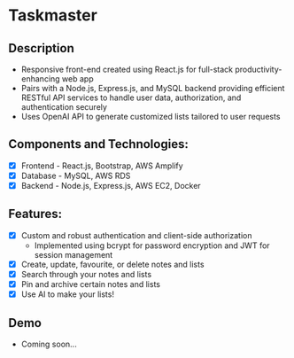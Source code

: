 # Taskmaster

## Description
- Responsive front-end created using React.js for full-stack productivity-enhancing web app
- Pairs with a Node.js, Express.js, and MySQL backend providing efficient RESTful API services to handle user data, authorization, and authentication securely
- Uses OpenAI API to generate customized lists tailored to user requests

## Components and Technologies:
- [x] Frontend - React.js, Bootstrap, AWS Amplify
- [x] Database - MySQL, AWS RDS
- [x] Backend - Node.js, Express.js, AWS EC2, Docker

## Features:
- [x] Custom and robust authentication and client-side authorization
  - Implemented using bcrypt for password encryption and JWT for session management
- [x] Create, update, favourite, or delete notes and lists
- [x] Search through your notes and lists
- [x] Pin and archive certain notes and lists
- [x] Use AI to make your lists!

## Demo
- Coming soon...
